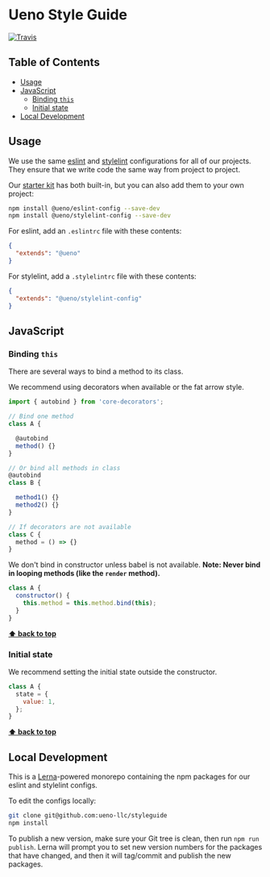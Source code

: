 # Ueno Style Guide

[![Travis](https://img.shields.io/travis/ueno-llc/eslint-config.svg?maxAge=2592000)](https://travis-ci.org/ueno-llc/eslint-config)

## Table of Contents

- [Usage](#usage)
- [JavaScript](#javascript)
  - [Binding `this`](#binding-this)
  - [Initial state](#initial-state)
- [Local Development](#javascript)

## Usage

We use the same [eslint](http://eslint.org/) and [stylelint](https://stylelint.io/) configurations for all of our projects. They ensure that we write code the same way from project to project.

Our [starter kit](https://github.com/ueno-llc/starter-kit-universally/) has both built-in, but you can also add them to your own project:

```bash
npm install @ueno/eslint-config --save-dev
npm install @ueno/stylelint-config --save-dev
```

For eslint, add an `.eslintrc` file with these contents:

```json
{
  "extends": "@ueno"
}
```

For stylelint, add a `.stylelintrc` file with these contents:

```json
{
  "extends": "@ueno/stylelint-config"
}
```

## JavaScript

### Binding `this`

There are several ways to bind a method to its class.

We recommend using decorators when available or the fat arrow style.

```js
import { autobind } from 'core-decorators';

// Bind one method
class A {

  @autobind
  method() {}
}

// Or bind all methods in class
@autobind
class B {

  method1() {}
  method2() {}
}

// If decorators are not available
class C {
  method = () => {}
}
```

We don't bind in constructor unless babel is not available. **Note: Never bind in looping methods (like the `render` method).**

```js
class A {
  constructor() {
    this.method = this.method.bind(this);
  }
}
```

**[⬆ back to top](#table-of-contents)**


### Initial state

We recommend setting the initial state outside the constructor.

```js
class A {
  state = {
    value: 1,
  };
}
```

**[⬆ back to top](#table-of-contents)**

## Local Development

This is a [Lerna](https://github.com/lerna/lerna)-powered monorepo containing the npm packages for our eslint and stylelint configs.

To edit the configs locally:

```bash
git clone git@github.com:ueno-llc/styleguide
npm install
```

To publish a new version, make sure your Git tree is clean, then run `npm run publish`. Lerna will prompt you to set new version numbers for the packages that have changed, and then it will tag/commit and publish the new packages.
